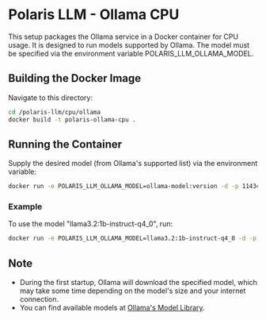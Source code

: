 # Polaris LLM - Ollama CPU

This setup packages the Ollama service in a Docker container for CPU usage. It is designed to run models supported by Ollama. The model must be specified via the environment variable POLARIS_LLM_OLLAMA_MODEL.

## Building the Docker Image
Navigate to this directory:
```bash
cd /polaris-llm/cpu/ollama
docker build -t polaris-ollama-cpu .
```

## Running the Container
Supply the desired model (from Ollama's supported list) via the environment variable:
```bash
docker run -e POLARIS_LLM_OLLAMA_MODEL=ollama-model:version -d -p 11434:11434 polaris-ollama-cpu
```

### Example
To use the model "llama3.2:1b-instruct-q4_0", run:
```bash
docker run -e POLARIS_LLM_OLLAMA_MODEL=llama3.2:1b-instruct-q4_0 -d -p 11434:11434 polaris-ollama-cpu
```

## Note
- During the first startup, Ollama will download the specified model, which may take some time depending on the model's size and your internet connection.
- You can find available models at [Ollama's Model Library](https://ollama.ai/library).